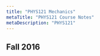 ```yaml
---
title: "PHYS121 Mechanics"
metaTitle: "PHYS121 Course Notes"
metaDescription: "PHYS121"
---
```

 Fall 2016
---
